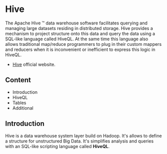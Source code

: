 # Hive

The Apache Hive ™ data warehouse software facilitates querying and managing large datasets residing in distributed storage. Hive provides a mechanism to project structure onto this data and query the data using a SQL-like language called HiveQL. At the same time this language also allows traditional map/reduce programmers to plug in their custom mappers and reducers when it is inconvenient or inefficient to express this logic in HiveQL.

- [Hive](https://hive.apache.org/) official website. 

## Content

- Introduction
- HiveQL
- Tables
- Additional

## Introduction

Hive is a data warehouse system layer build on Hadoop. It's allows to define a structure for unstructured Big Data. It's simplifies analysis and queries with an SQL-like scripting language called **HiveQL**.

